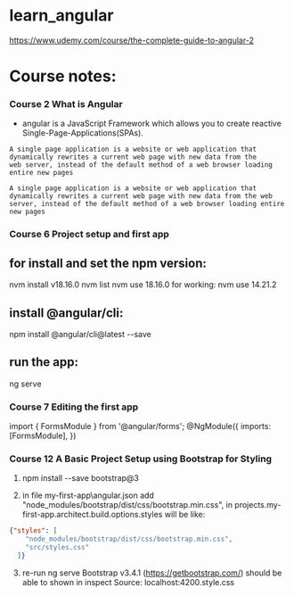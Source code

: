 # learn_angular
https://www.udemy.com/course/the-complete-guide-to-angular-2

# Course notes:
### Course 2 What is Angular
* angular is a JavaScript Framework which allows you to create reactive Single-Page-Applications(SPAs).
``` text
A single page application is a website or web application that dynamically rewrites a current web page with new data from the
web server, instead of the default method of a web browser loading entire new pages
```
``` text
A single page application is a website or web application that dynamically rewrites a current web page with new data from the web server, instead of the default method of a web browser loading entire new pages
```
### Course 6 Project setup and first app
## for install and set the npm version:
nvm install v18.16.0
nvm list
nvm use 18.16.0
for working:
nvm use 14.21.2
## install @angular/cli:
npm install @angular/cli@latest --save
## run the app:
ng serve

### Course 7 Editing the first app
import { FormsModule } from '@angular/forms';
@NgModule({
  imports: [FormsModule],
})

### Course 12 A Basic Project Setup using Bootstrap for Styling

1. npm install --save bootstrap@3

2. in file my-first-app\angular.json
add
"node_modules/bootstrap/dist/css/bootstrap.min.css",
in projects.my-first-app.architect.build.options.styles
will be like:
``` json
{"styles": [
    "node_modules/bootstrap/dist/css/bootstrap.min.css",
    "src/styles.css"
  ]}
```
3. re-run ng serve
Bootstrap v3.4.1 (https://getbootstrap.com/)
should be able to shown in inspect Source: localhost:4200.style.css

